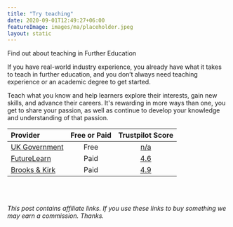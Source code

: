 ```yaml
---
title: "Try teaching"
date: 2020-09-01T12:49:27+06:00
featureImage: images/ma/placeholder.jpeg
layout: static
---
```


Find out about teaching in Further Education

If you have real-world industry experience, you already have what it takes to teach in further education, and you don’t always need teaching experience or an academic degree to get started.

Teach what you know and help learners explore their interests, gain new skills, and advance their careers. It's rewarding in more ways than one, you get to share your passion, as well as continue to develop your knowledge and understanding of that passion. 

| Provider      | Free or Paid  |  Trustpilot Score  |
| :-----------          | :--------------:      |  :--------------:         |
| [UK Government](https://www.teach-in-further-education.campaign.gov.uk/) | Free | [n/a](n/a) | 
| [FutureLearn](https://www.futurelearn.com/microcredentials/online-teaching) | Paid | [4.6](https://www.trustpilot.com/review/www.futurelearn.com) | 
| [Brooks & Kirk](https://brooksandkirk.co.uk/tips-to-be-a-better-adult-teacher/) | Paid | [4.9](https://www.trustpilot.com/review/brooksandkirk.co.uk) | 
  

<br/><br/>

*This post contains affiliate links. If you use these links to buy something we may
earn a commission. Thanks.*






